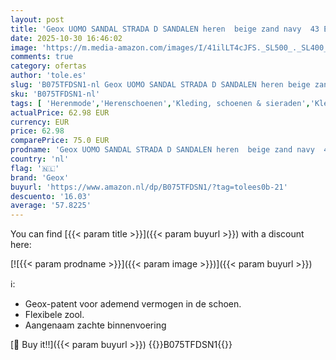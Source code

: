 ```yaml
---
layout: post
title: 'Geox UOMO SANDAL STRADA D SANDALEN heren  beige zand navy  43 EU'
date: 2025-10-30 16:46:02
image: 'https://m.media-amazon.com/images/I/41ilLT4cJFS._SL500_._SL400_.jpg'
comments: true
category: ofertas
author: 'tole.es'
slug: 'B075TFDSN1-nl Geox UOMO SANDAL STRADA D SANDALEN heren beige zand navy...'
sku: 'B075TFDSN1-nl'
tags: [ 'Herenmode','Herenschoenen','Kleding, schoenen & sieraden','Kleding, schoenen en sieraden','Sandalen heren','geox','🇳🇱', ]
actualPrice: 62.98 EUR
currency: EUR
price: 62.98
comparePrice: 75.0 EUR
prodname: 'Geox UOMO SANDAL STRADA D SANDALEN heren  beige zand navy  43 EU'
country: 'nl'
flag: '🇳🇱'
brand: 'Geox'
buyurl: 'https://www.amazon.nl/dp/B075TFDSN1/?tag=tolees0b-21'
descuento: '16.03'
average: '57.8225'
---
```


You can find [{{< param title >}}]({{< param buyurl >}}) with a discount here:

[![{{< param prodname >}}]({{< param image >}})]({{< param buyurl >}})

ℹ️:

- Geox-patent voor ademend vermogen in de schoen.
- Flexibele zool.
- Aangenaam zachte binnenvoering

[🛒 Buy it!!]({{< param buyurl >}})
{{<world>}}B075TFDSN1{{</world>}}
